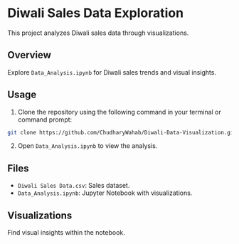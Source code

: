 # Diwali Sales Data Exploration

This project analyzes Diwali sales data through visualizations.

## Overview

Explore `Data_Analysis.ipynb` for Diwali sales trends and visual insights.

## Usage


1. Clone the repository using the following command in your terminal or command prompt:

```bash
git clone https://github.com/ChudharyWahab/Diwali-Data-Visualization.git
```  
2. Open `Data_Analysis.ipynb` to view the analysis.

## Files

- `Diwali Sales Data.csv`: Sales dataset.
- `Data_Analysis.ipynb`: Jupyter Notebook with visualizations.

## Visualizations

Find visual insights within the notebook.


